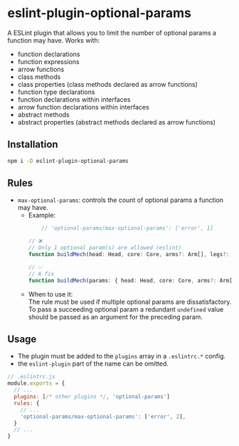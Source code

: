 # eslint-plugin-optional-params

A ESLint plugin that allows you to limit the number of optional params a function may have.
Works with:
- function declarations
- function expressions
- arrow functions
- class methods
- class properties (class methods declared as arrow functions)
- function type declarations
- function declarations within interfaces
- arrow function declarations within interfaces
- abstract methods
- abstract properties (abstract methods declared as arrow functions)

## Installation
```bash
npm i -D eslint-plugin-optional-params
```

## Rules
- `max-optional-params`: controls the count of optional params a function may have.
  - Example:
    ```ts
		// 'optional-params/max-optional-params': ['error', 1]

    // ❌
    // Only 1 optional param(s) are allowed (eslint)
    function buildMech(head: Head, core: Core, arms?: Arm[], legs?: Leg[]): Mech

    // ✅
    // A fix
    function buildMech(params: { head: Head, core: Core, arms?: Arm[], legs?: Leg[] }): Mech
    ```
  - When to use it:  
    The rule must be used if multiple optional params are dissatisfactory.  
    To pass a succeeding optional param a redundant `undefined` value should be passed as an argument for the preceding param.


## Usage
- The plugin must be added to the `plugins` array in a `.eslintrc.*` config.
- the `eslint-plugin` part of the name can be omitted.
```js
// .eslintrc.js
module.exports = {
  // ...
  plugins: [/* other plugins */, 'optional-params']
  rules: {
    // ...
    'optional-params/max-optional-params': ['error', 2],
  }
  // ...
}
```
